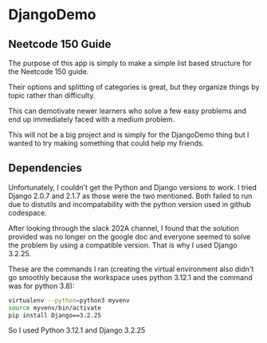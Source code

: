 # DjangoDemo

## Neetcode 150 Guide

The purpose of this app is simply to make a simple list based structure for the Neetcode 150 guide.

Their options and splitting of categories is great, but they organize things by topic rather than difficulty.

This can demotivate newer learners who solve a few easy problems and end up immediately faced with a medium problem.

This will not be a big project and is simply for the DjangoDemo thing but I wanted to try making something that could help my friends.

## Dependencies

Unfortunately, I couldn't get the Python and Django versions to work. I tried Django 2.0.7 and 2.1.7 as those were the two mentioned. Both failed to run due to distutils and incompatability with the python version used in github codespace. 

After looking through the slack 202A channel, I found that the solution provided was no longer on the google doc and everyone seemed to solve the problem by using a compatible version. That is why I used Django 3.2.25.

These are the commands I ran (creating the virtual environment also didn't go smoothly because the workspace uses python 3.12.1 and the command was for python 3.8):

```.bash
virtualenv --python=python3 myvenv
source myvenv/bin/activate
pip install Django==3.2.25
```

So I used Python 3.12.1 and Django 3.2.25
